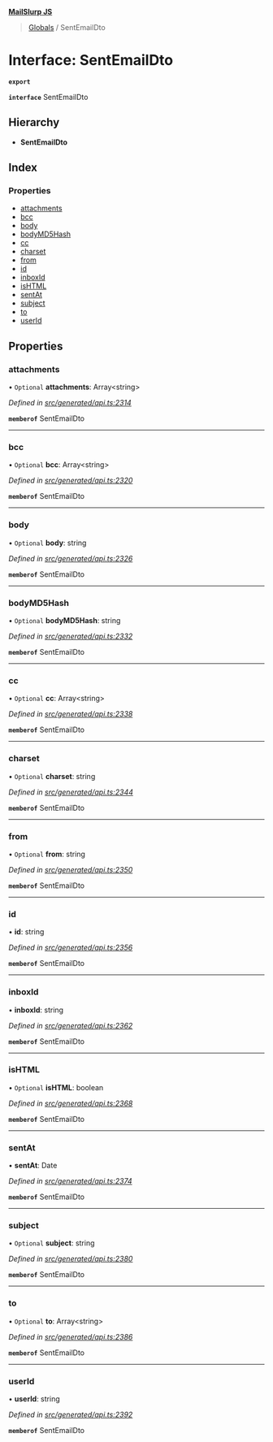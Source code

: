 **[MailSlurp JS](../README.md)**

> [Globals](../README.md) / SentEmailDto

# Interface: SentEmailDto

**`export`** 

**`interface`** SentEmailDto

## Hierarchy

* **SentEmailDto**

## Index

### Properties

* [attachments](sentemaildto.md#attachments)
* [bcc](sentemaildto.md#bcc)
* [body](sentemaildto.md#body)
* [bodyMD5Hash](sentemaildto.md#bodymd5hash)
* [cc](sentemaildto.md#cc)
* [charset](sentemaildto.md#charset)
* [from](sentemaildto.md#from)
* [id](sentemaildto.md#id)
* [inboxId](sentemaildto.md#inboxid)
* [isHTML](sentemaildto.md#ishtml)
* [sentAt](sentemaildto.md#sentat)
* [subject](sentemaildto.md#subject)
* [to](sentemaildto.md#to)
* [userId](sentemaildto.md#userid)

## Properties

### attachments

• `Optional` **attachments**: Array\<string>

*Defined in [src/generated/api.ts:2314](https://github.com/mailslurp/mailslurp-client/blob/ff09436/src/generated/api.ts#L2314)*

**`memberof`** SentEmailDto

___

### bcc

• `Optional` **bcc**: Array\<string>

*Defined in [src/generated/api.ts:2320](https://github.com/mailslurp/mailslurp-client/blob/ff09436/src/generated/api.ts#L2320)*

**`memberof`** SentEmailDto

___

### body

• `Optional` **body**: string

*Defined in [src/generated/api.ts:2326](https://github.com/mailslurp/mailslurp-client/blob/ff09436/src/generated/api.ts#L2326)*

**`memberof`** SentEmailDto

___

### bodyMD5Hash

• `Optional` **bodyMD5Hash**: string

*Defined in [src/generated/api.ts:2332](https://github.com/mailslurp/mailslurp-client/blob/ff09436/src/generated/api.ts#L2332)*

**`memberof`** SentEmailDto

___

### cc

• `Optional` **cc**: Array\<string>

*Defined in [src/generated/api.ts:2338](https://github.com/mailslurp/mailslurp-client/blob/ff09436/src/generated/api.ts#L2338)*

**`memberof`** SentEmailDto

___

### charset

• `Optional` **charset**: string

*Defined in [src/generated/api.ts:2344](https://github.com/mailslurp/mailslurp-client/blob/ff09436/src/generated/api.ts#L2344)*

**`memberof`** SentEmailDto

___

### from

• `Optional` **from**: string

*Defined in [src/generated/api.ts:2350](https://github.com/mailslurp/mailslurp-client/blob/ff09436/src/generated/api.ts#L2350)*

**`memberof`** SentEmailDto

___

### id

•  **id**: string

*Defined in [src/generated/api.ts:2356](https://github.com/mailslurp/mailslurp-client/blob/ff09436/src/generated/api.ts#L2356)*

**`memberof`** SentEmailDto

___

### inboxId

•  **inboxId**: string

*Defined in [src/generated/api.ts:2362](https://github.com/mailslurp/mailslurp-client/blob/ff09436/src/generated/api.ts#L2362)*

**`memberof`** SentEmailDto

___

### isHTML

• `Optional` **isHTML**: boolean

*Defined in [src/generated/api.ts:2368](https://github.com/mailslurp/mailslurp-client/blob/ff09436/src/generated/api.ts#L2368)*

**`memberof`** SentEmailDto

___

### sentAt

•  **sentAt**: Date

*Defined in [src/generated/api.ts:2374](https://github.com/mailslurp/mailslurp-client/blob/ff09436/src/generated/api.ts#L2374)*

**`memberof`** SentEmailDto

___

### subject

• `Optional` **subject**: string

*Defined in [src/generated/api.ts:2380](https://github.com/mailslurp/mailslurp-client/blob/ff09436/src/generated/api.ts#L2380)*

**`memberof`** SentEmailDto

___

### to

• `Optional` **to**: Array\<string>

*Defined in [src/generated/api.ts:2386](https://github.com/mailslurp/mailslurp-client/blob/ff09436/src/generated/api.ts#L2386)*

**`memberof`** SentEmailDto

___

### userId

•  **userId**: string

*Defined in [src/generated/api.ts:2392](https://github.com/mailslurp/mailslurp-client/blob/ff09436/src/generated/api.ts#L2392)*

**`memberof`** SentEmailDto
